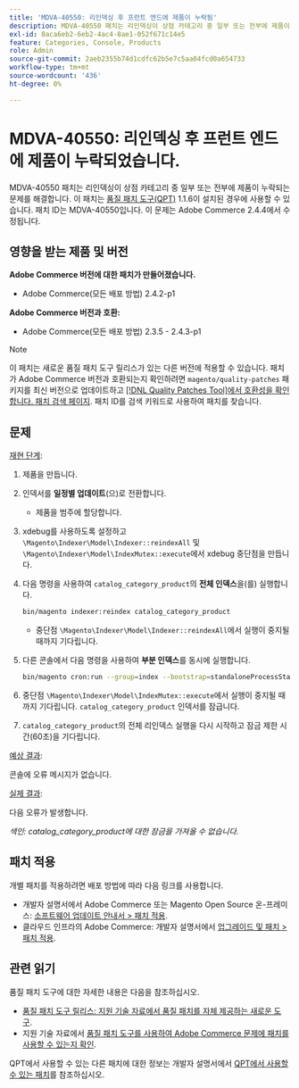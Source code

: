 ```yaml
---
title: 'MDVA-40550: 리인덱싱 후 프런트 엔드에 제품이 누락됨'
description: MDVA-40550 패치는 리인덱싱이 상점 카테고리 중 일부 또는 전부에 제품이 누락되는 문제를 해결합니다. 이 패치는 [Quality Patches Tool (QPT)](/help/announcements/adobe-commerce-announcements/magento-quality-patches-released-new-tool-to-self-serve-quality-patches.md) 1.1.6이 설치된 경우 사용할 수 있습니다. 패치 ID는 MDVA-40550입니다. 이 문제는 Adobe Commerce 2.4.4에서 수정됩니다.
exl-id: 0aca6eb2-6eb2-4ac4-8ae1-052f671c14e5
feature: Categories, Console, Products
role: Admin
source-git-commit: 2aeb2355b74d1cdfc62b5e7c5aa04fcd0a654733
workflow-type: tm+mt
source-wordcount: '436'
ht-degree: 0%

---
```


# MDVA-40550: 리인덱싱 후 프런트 엔드에 제품이 누락되었습니다.

MDVA-40550 패치는 리인덱싱이 상점 카테고리 중 일부 또는 전부에 제품이 누락되는 문제를 해결합니다. 이 패치는 [품질 패치 도구(QPT)](/help/announcements/adobe-commerce-announcements/magento-quality-patches-released-new-tool-to-self-serve-quality-patches.md) 1.1.6이 설치된 경우에 사용할 수 있습니다. 패치 ID는 MDVA-40550입니다. 이 문제는 Adobe Commerce 2.4.4에서 수정됩니다.

## 영향을 받는 제품 및 버전

**Adobe Commerce 버전에 대한 패치가 만들어졌습니다.**

* Adobe Commerce(모든 배포 방법) 2.4.2-p1

**Adobe Commerce 버전과 호환:**

* Adobe Commerce(모든 배포 방법) 2.3.5 - 2.4.3-p1

>[!NOTE]
>
>이 패치는 새로운 품질 패치 도구 릴리스가 있는 다른 버전에 적용할 수 있습니다. 패치가 Adobe Commerce 버전과 호환되는지 확인하려면 `magento/quality-patches` 패키지를 최신 버전으로 업데이트하고 [[!DNL Quality Patches Tool]에서 호환성을 확인합니다. 패치 검색 페이지](https://experienceleague.adobe.com/tools/commerce-quality-patches/index.html). 패치 ID를 검색 키워드로 사용하여 패치를 찾습니다.

## 문제

<u>재현 단계</u>:

1. 제품을 만듭니다.
1. 인덱서를 **일정별 업데이트**(으)로 전환합니다.
   * 제품을 범주에 할당합니다.
1. xdebug를 사용하도록 설정하고 `\Magento\Indexer\Model\Indexer::reindexAll` 및 `\Magento\Indexer\Model\IndexMutex::execute`에서 xdebug 중단점을 만듭니다.
1. 다음 명령을 사용하여 `catalog_category_product`의 **전체 인덱스**&#x200B;을(를) 실행합니다.

   ```bash
   bin/magento indexer:reindex catalog_category_product
   ```

   * 중단점 `\Magento\Indexer\Model\Indexer::reindexAll`에서 실행이 중지될 때까지 기다립니다.

1. 다른 콘솔에서 다음 명령을 사용하여 **부분 인덱스**&#x200B;를 동시에 실행합니다.

   ```bash
   bin/magento cron:run --group=index --bootstrap=standaloneProcessStarted=1
   ```

1. 중단점 `\Magento\Indexer\Model\IndexMutex::execute`에서 실행이 중지될 때까지 기다립니다. `catalog_category_product` 인덱서를 잠급니다.
1. `catalog_category_product`의 전체 리인덱스 실행을 다시 시작하고 잠금 제한 시간(60초)을 기다립니다.

<u>예상 결과</u>:

콘솔에 오류 메시지가 없습니다.

<u>실제 결과</u>:

다음 오류가 발생합니다.

*색인: catalog_category_product에 대한 잠금을 가져올 수 없습니다.*

## 패치 적용

개별 패치를 적용하려면 배포 방법에 따라 다음 링크를 사용합니다.

* 개발자 설명서에서 Adobe Commerce 또는 Magento Open Source 온-프레미스: [소프트웨어 업데이트 안내서 > 패치 적용](https://experienceleague.adobe.com/en/docs/commerce-operations/tools/quality-patches-tool/usage).
* 클라우드 인프라의 Adobe Commerce: 개발자 설명서에서 [업그레이드 및 패치 > 패치 적용](https://experienceleague.adobe.com/en/docs/commerce-cloud-service/user-guide/develop/upgrade/apply-patches).

## 관련 읽기

품질 패치 도구에 대한 자세한 내용은 다음을 참조하십시오.

* [품질 패치 도구 릴리스: 지원 기술 자료에서 품질 패치를 자체 제공하는 새로운 도구](/help/announcements/adobe-commerce-announcements/magento-quality-patches-released-new-tool-to-self-serve-quality-patches.md).
* 지원 기술 자료에서 [품질 패치 도구를 사용하여 Adobe Commerce 문제에 패치를 사용할 수 있는지 확인](/help/support-tools/patches-available-in-qpt-tool/check-patch-for-magento-issue-with-magento-quality-patches.md).

QPT에서 사용할 수 있는 다른 패치에 대한 정보는 개발자 설명서에서 [QPT에서 사용할 수 있는 패치](https://experienceleague.adobe.com/tools/commerce-quality-patches/index.html)를 참조하십시오.
